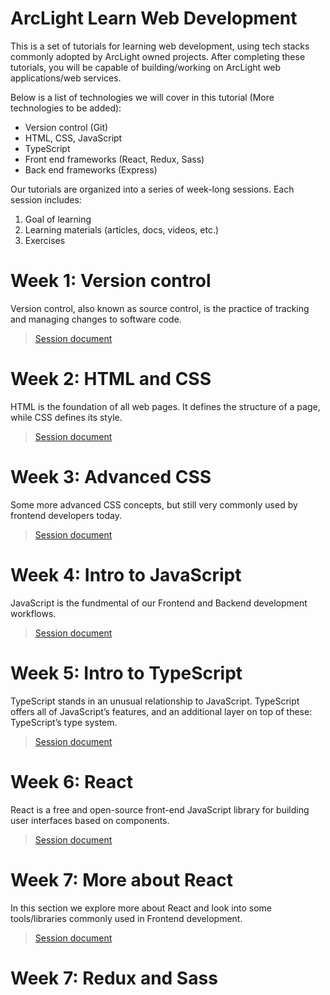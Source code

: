# ArcLight Learn Web Development

This is a set of tutorials for learning web development, using tech stacks commonly adopted by ArcLight owned projects. After completing these tutorials, you will be capable of building/working on ArcLight web applications/web services.

Below is a list of technologies we will cover in this tutorial (More technologies to be added):

- Version control (Git)
- HTML, CSS, JavaScript
- TypeScript
- Front end frameworks (React, Redux, Sass)
- Back end frameworks (Express)

Our tutorials are organized into a series of week-long sessions. Each session includes:
1. Goal of learning
2. Learning materials (articles, docs, videos, etc.)
3. Exercises

# Week 1: Version control
Version control, also known as source control, is the practice of tracking and managing changes to software code.  
> [Session document](./sessions/version-control.md)

# Week 2: HTML and CSS
HTML is the foundation of all web pages. It defines the structure of a page, while CSS defines its style. 
> [Session document](./sessions/html-css.md)

# Week 3: Advanced CSS
Some more advanced CSS concepts, but still very commonly used by frontend developers today.
> [Session document](./sessions/advanced-css.md)

# Week 4: Intro to JavaScript
JavaScript is the fundmental of our Frontend and Backend development workflows.
> [Session document](./sessions/javascript.md)

# Week 5: Intro to TypeScript
TypeScript stands in an unusual relationship to JavaScript. TypeScript offers all of JavaScript’s features, and an additional layer on top of these: TypeScript’s type system.
> [Session document](./sessions/typescript.md)

# Week 6: React
React is a free and open-source front-end JavaScript library for building user interfaces based on components.
> [Session document](./sessions/react.md)

# Week 7: More about React
In this section we explore more about React and look into some tools/libraries commonly used in Frontend development.
> [Session document](./sessions/more-react.md)

# Week 7: Redux and Sass